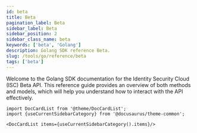 ```yaml
---
id: beta
title: Beta 
pagination_label: Beta
sidebar_label: Beta
sidebar_position: 2
sidebar_class_name: beta
keywords: ['beta', 'Golang']
description: Golang SDK reference Beta.
slug: /tools/go/reference/beta
tags: ['beta']
--- 
```



Welcome to the Golang SDK documentation for the Identity Security Cloud (ISC) Beta API. This reference guide provides an overview of both methods and models, which will help you understand how to interact with the API effectively.

```mdx-code-block
import DocCardList from '@theme/DocCardList';
import {useCurrentSidebarCategory} from '@docusaurus/theme-common';

<DocCardList items={useCurrentSidebarCategory().items}/>
```